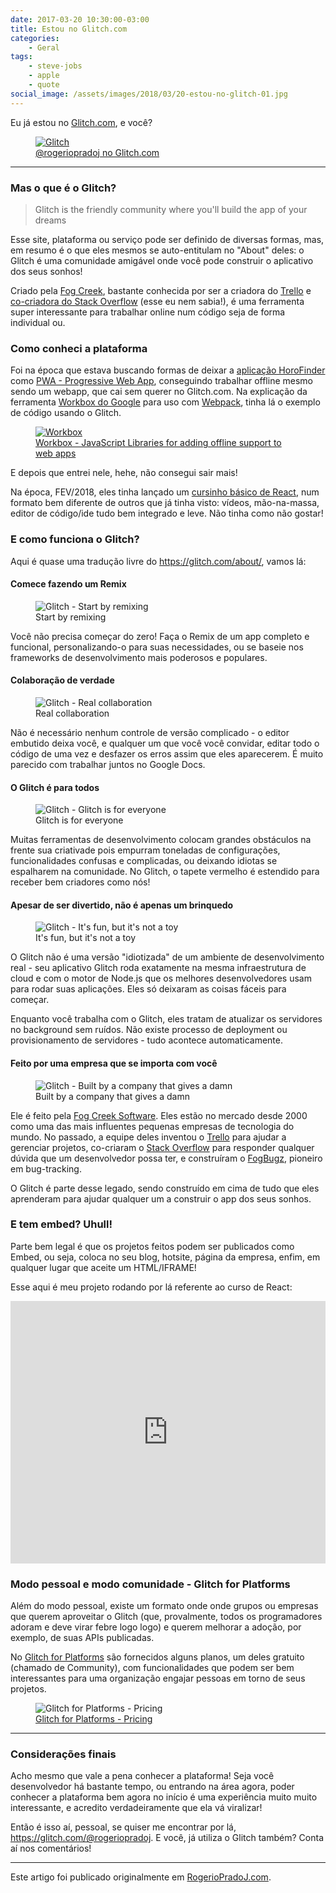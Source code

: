 ```yaml
---
date: 2017-03-20 10:30:00-03:00
title: Estou no Glitch.com
categories:
    - Geral
tags:
    - steve-jobs
    - apple
    - quote
social_image: /assets/images/2018/03/20-estou-no-glitch-01.jpg
---
```


Eu já estou no [Glitch.com](https://glitch.com/@rogeriopradoj), e você?

<a href="https://glitch.com/@rogeriopradoj"><figure>
    <img title="https://glitch.com/@rogeriopradoj." src="/assets/images/2018/03/20-estou-no-glitch-01.jpg" alt="Glitch">
    <figcaption>@rogeriopradoj no Glitch.com</figcaption>
</figure></a>

---

### Mas o que é o Glitch?

> Glitch is the friendly community where you'll build the app of your dreams

Esse site, plataforma ou serviço pode ser definido de diversas formas, mas, em resumo é o que eles mesmos se auto-entitulam no "About" deles: o Glitch é uma comunidade amigável onde você pode construir o aplicativo dos seus sonhos!

Criado pela [Fog Creek](https://www.fogcreek.com/), bastante conhecida por ser a criadora do [Trello](https://trello.com/) e [co-criadora do Stack Overflow](https://trello.com/) (esse eu nem sabia!), é uma ferramenta super interessante para trabalhar online num código seja de forma individual ou.

### Como conheci a plataforma

Foi na época que estava buscando formas de deixar a [aplicação HoroFinder](https://github.com/pradoj/horofinder) como [PWA - Progressive Web App](https://developers.google.com/web/progressive-web-apps/), conseguindo trabalhar offline mesmo sendo um webapp, que cai sem querer no Glitch.com. Na explicação da ferramenta [Workbox do Google](https://developers.google.com/web/tools/workbox/guides/codelabs/webpack) para uso com [Webpack](https://webpack.js.org/), tinha lá o exemplo de código usando o Glitch.

<a href="https://developers.google.com/web/tools/workbox/"><figure>
    <img title="https://developers.google.com/web/tools/workbox/" src="/assets/images/2018/03/20-estou-no-glitch-02.svg" alt="Workbox">
    <figcaption><a href="https://developers.google.com/web/tools/workbox/">Workbox - JavaScript Libraries for adding offline support to web apps</figcaption>
</figure></a>

E depois que entrei nele, hehe, não consegui sair mais!

Na época, FEV/2018, eles tinha lançado um [cursinho básico de React](https://glitch.com/react-starter-kit), num formato bem diferente de outros que já tinha visto: vídeos, mão-na-massa, editor de código/ide tudo bem integrado e leve. Não tinha como não gostar!

### E como funciona o Glitch?

Aqui é quase uma tradução livre do <https://glitch.com/about/>, vamos lá:

#### Comece fazendo um Remix

<figure>
    <img title="Start by remixing" src="/assets/images/2018/03/20-estou-no-glitch-03.png" alt="Glitch - Start by remixing">
    <figcaption>Start by remixing</figcaption>
</figure>

Você não precisa começar do zero! Faça o Remix de um app completo e funcional, personalizando-o para suas necessidades, ou se baseie nos frameworks de desenvolvimento mais poderosos e populares.

#### Colaboração de verdade

<figure>
    <img title="Real collaboration" src="/assets/images/2018/03/20-estou-no-glitch-04.gif" alt="Glitch - Real collaboration">
    <figcaption>Real collaboration</figcaption>
</figure>

Não é necessário nenhum controle de versão complicado - o editor embutido deixa você, e qualquer um que você você convidar, editar todo o código de uma vez e desfazer os erros assim que eles aparecerem. É muito parecido com trabalhar juntos no Google Docs.

#### O Glitch é para todos

<figure>
    <img title="Glitch is for everyone" src="/assets/images/2018/03/20-estou-no-glitch-05.png" alt="Glitch - Glitch is for everyone">
    <figcaption>Glitch is for everyone</figcaption>
</figure>

Muitas ferramentas de desenvolvimento colocam grandes obstáculos na frente sua criativade pois empurram toneladas de configurações, funcionalidades confusas e complicadas, ou deixando idiotas se espalharem na comunidade. No Glitch, o tapete vermelho é estendido para receber bem criadores como nós!

#### Apesar de ser divertido, não é apenas um brinquedo

<figure>
    <img title="It's fun, but it's not a toy" src="/assets/images/2018/03/20-estou-no-glitch-06.png" alt="Glitch - It's fun, but it's not a toy">
    <figcaption>It's fun, but it's not a toy</figcaption>
</figure>

O Glitch não é uma versão "idiotizada" de um ambiente de desenvolvimento real - seu aplicativo Glitch roda exatamente na mesma infraestrutura de cloud e com o motor de Node.js que os melhores desenvolvedores usam para rodar suas aplicações. Eles só deixaram as coisas fáceis para começar.

Enquanto você trabalha com o Glitch, eles tratam de atualizar os servidores no background sem ruídos. Não existe processo de deployment ou provisionamento de servidores - tudo acontece automaticamente.

#### Feito por uma empresa que se importa com você

<figure>
    <img title="Built by a company that gives a damn" src="/assets/images/2018/03/20-estou-no-glitch-07.svg" alt="Glitch - Built by a company that gives a damn">
    <figcaption>Built by a company that gives a damn</figcaption>
</figure>

Ele é feito pela [Fog Creek Software](https://fogcreek.com/). Eles estão no mercado desde 2000 como uma das mais influentes pequenas empresas de tecnologia do mundo. No passado, a equipe deles inventou o [Trello](https://trello.com/) para ajudar a gerenciar projetos, co-criaram o [Stack Overflow](https://stackoverflow.com/) para responder qualquer dúvida que um desenvolvedor possa ter, e construíram o [FogBugz](https://fogbugz.com/), pioneiro em bug-tracking.

O Glitch é parte desse legado, sendo construído em cima de tudo que eles aprenderam para ajudar qualquer um a construir o app dos seus sonhos.


### E tem embed? Uhull!

Parte bem legal é que os projetos feitos podem ser publicados como Embed, ou seja, coloca no seu blog, hotsite, página da empresa, enfim, em qualquer lugar que aceite um HTML/IFRAME!

Esse aqui é meu projeto rodando por lá referente ao curso de React:

<!-- Copy and Paste Me -->
<div class="glitch-embed-wrap" style="height: 420px; width: 100%;">
  <iframe src="https://glitch.com/embed/#!/embed/candle-mile?path=app/components/HelloWorld.jsx" alt="candle-mile on glitch" style="height: 100%; width: 100%; border: 0;"></iframe>
</div>

### Modo pessoal e modo comunidade - Glitch for Platforms

Além do modo pessoal, existe um formato onde onde grupos ou empresas que querem aproveitar o Glitch (que, provalmente, todos os programadores adoram e deve virar febre logo logo) e querem melhorar a adoção, por exemplo, de suas APIs publicadas.

No [Glitch for Platforms](https://glitch.com/forplatforms/) são fornecidos alguns planos, um deles gratuito (chamado de Community), com funcionalidades que podem ser bem interessantes para uma organização engajar pessoas em torno de seus projetos.

<figure>
    <img title="Glitch for Platforms - Pricing" src="/assets/images/2018/03/20-estou-no-glitch-08.jpg" alt="Glitch for Platforms - Pricing">
    <figcaption><a href="https://glitch.com/forplatforms/">Glitch for Platforms - Pricing</a></figcaption>
</figure>

---

### Considerações finais

Acho mesmo que vale a pena conhecer a plataforma! Seja você desenvolvedor há bastante tempo, ou entrando na área agora, poder conhecer a plataforma bem agora no início é uma experiência muito muito interessante, e acredito verdadeiramente que ela vá viralizar!

Então é isso aí, pessoal, se quiser me encontrar por lá, <https://glitch.com/@rogeriopradoj>. E você, já utiliza o Glitch também? Conta aí nos comentários!

---

Este artigo foi publicado originalmente em [RogerioPradoJ.com](https://rogeriopradoj.com/).
